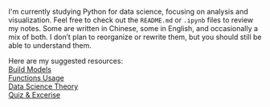 I'm currently studying Python for data science, focusing on analysis and visualization. Feel free to check out the `README.md` or `.ipynb` files to review my notes. Some are written in Chinese, some in English, and occasionally a mix of both. I don’t plan to reorganize or rewrite them, but you should still be able to understand them.

Here are my suggested resources: <br>
[Build Models](https://github.com/Teqden/python-datascience-notes/blob/main/self-study/) <br>
[Functions Usage](https://github.com/Teqden/python-datascience-notes/blob/main/practical-usage/README.md) <br>
[Data Science Theory](https://github.com/Teqden/python-datascience-notes/blob/main/theory-knowledge/README.md) <br>
[Quiz & Excerise](https://github.com/Teqden/python-datascience-notes/blob/main/theory-knowledge/excerise/README.md)
